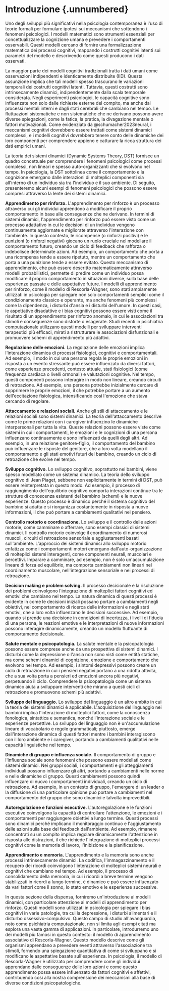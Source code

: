 # Introduzione {.unnumbered}

Uno degli sviluppi più significativi nella psicologia contemporanea è l'uso di teorie formali per formulare ipotesi sui meccanismi che sottendono i fenomeni psicologici. I modelli matematici sono strumenti essenziali per concettualizzare la cognizione umana e prevedere i comportamenti osservabili. Questi modelli cercano di fornire una formalizzazione matematica dei processi cognitivi, mappando i costrutti cognitivi latenti sui parametri del modello e descrivendo come questi producono i dati osservati.

La maggior parte dei modelli cognitivi tradizionali tratta i dati umani come osservazioni indipendenti e identicamente distribuite (IID). Questa assunzione implica che tali modelli spesso trascurano le variazioni temporali dei costrutti cognitivi latenti. Tuttavia, questi costrutti sono intrinsecamente dinamici, indipendentemente dalla scala temporale considerata. Negli esperimenti psicologici, le capacità cognitive sono influenzate non solo dalle richieste esterne del compito, ma anche dai processi mentali interni e dagli stati cerebrali che cambiano nel tempo. Le fluttuazioni sistematiche e non sistematiche che ne derivano possono avere diverse spiegazioni, come la fatica, la pratica, la divagazione mentale o fattori motivazionali. Come evidenziato da @schumacher2023neural, i meccanismi cognitivi dovrebbero essere trattati come sistemi dinamici complessi, e i modelli cognitivi dovrebbero tenere conto delle dinamiche dei loro componenti per comprendere appieno e catturare la ricca struttura dei dati empirici umani.

La teoria dei sistemi dinamici (Dynamic Systems Theory, DST) fornisce un quadro concettuale per comprendere i fenomeni psicologici come processi complessi, non lineari e spesso auto-organizzanti che si evolvono nel tempo. In psicologia, la DST sottolinea come il comportamento e la cognizione emergano dalle interazioni di molteplici componenti sia all'interno di un individuo sia tra l'individuo e il suo ambiente. Di seguito, presenteremo alcuni esempi di fenomeni psicologici che possono essere compresi attraverso la lente dei sistemi dinamici.

**Apprendimento per rinforzo.** L'apprendimento per rinforzo è un processo attraverso cui gli individui apprendono a modificare il proprio comportamento in base alle conseguenze che ne derivano. In termini di sistemi dinamici, l'apprendimento per rinforzo può essere visto come un processo adattativo in cui le decisioni di un individuo vengono continuamente aggiornate e migliorate attraverso l'interazione con l'ambiente. In questo contesto, le ricompense (o rinforzi positivi) e le punizioni (o rinforzi negativi) giocano un ruolo cruciale nel modellare il comportamento futuro, creando un ciclo di feedback che rafforza o indebolisce determinate azioni. Ad esempio, un comportamento che porta a una ricompensa tende a essere ripetuto, mentre un comportamento che porta a una punizione tende a essere evitato. Questo meccanismo di apprendimento, che può essere descritto matematicamente attraverso modelli probabilistici, permette di predire come un individuo possa modificare il proprio comportamento in situazioni diverse, sulla base delle esperienze passate e delle aspettative future. I modelli di apprendimento per rinforzo, come il modello di Rescorla-Wagner, sono stati ampiamente utilizzati in psicologia per spiegare non solo comportamenti semplici come il condizionamento classico e operante, ma anche fenomeni più complessi come la dipendenza, i disturbi d'ansia e i disturbi dell'umore. In questi casi, le aspettative disadattive e i bias cognitivi possono essere visti come il risultato di un apprendimento per rinforzo anomalo, in cui le associazioni tra stimoli e conseguenze sono distorte o esagerate. Studi recenti in psichiatria computazionale utilizzano questi modelli per sviluppare interventi terapeutici più efficaci, mirati a ristrutturare le associazioni disfunzionali e promuovere schemi di apprendimento più adattivi.

**Regolazione delle emozioni.** La regolazione delle emozioni implica l'interazione dinamica di processi fisiologici, cognitivi e comportamentali. Ad esempio, il modo in cui una persona regola le proprie emozioni in risposta a un evento stressante può essere influenzato da diversi fattori, come esperienze precedenti, contesto attuale, stati fisiologici (come frequenza cardiaca o livelli ormonali) e valutazioni cognitive. Nel tempo, questi componenti possono interagire in modo non lineare, creando circuiti di retroazione. Ad esempio, una persona potrebbe inizialmente cercare di sopprimere le proprie emozioni, il che potrebbe portare a un aumento dell'eccitazione fisiologica, intensificando così l'emozione che stava cercando di regolare.

**Attaccamento e relazioni sociali.** Anche gli stili di attaccamento e le relazioni sociali sono sistemi dinamici. La teoria dell'attaccamento descrive come le prime relazioni con i caregiver influenzino le dinamiche interpersonali per tutta la vita. Queste relazioni possono essere viste come sistemi in cui i comportamenti, le emozioni e le cognizioni di una persona influenzano continuamente e sono influenzati da quelli degli altri. Ad esempio, in una relazione genitore-figlio, il comportamento del bambino può influenzare le risposte del genitore, che a loro volta modellano il comportamento e gli stati emotivi futuri del bambino, creando un ciclo di retroazione che evolve nel tempo.

**Sviluppo cognitivo.** Lo sviluppo cognitivo, soprattutto nei bambini, viene spesso modellato come un sistema dinamico. La teoria dello sviluppo cognitivo di Jean Piaget, sebbene non esplicitamente in termini di DST, può essere reinterpretata in questo modo. Ad esempio, il processo di raggiungimento dell'equilibrio cognitivo comporta interazioni continue tra le strutture di conoscenza esistenti del bambino (schemi) e le nuove esperienze. Questo processo è dinamico perché il sistema cognitivo del bambino si adatta e si riorganizza costantemente in risposta a nuove informazioni, il che può portare a cambiamenti qualitativi nel pensiero.

**Controllo motorio e coordinazione.** Lo sviluppo e il controllo delle azioni motorie, come camminare o afferrare, sono esempi classici di sistemi dinamici. Il controllo motorio coinvolge il coordinamento di numerosi muscoli, circuiti di retroazione sensoriale e aggiustamenti basati sull'ambiente. L'approccio dei sistemi dinamici allo sviluppo motorio enfatizza come i comportamenti motori emergano dall'auto-organizzazione di molteplici sistemi interagenti, come componenti neurali, muscolari e percettivi. Imparare a camminare, ad esempio, non è solo un'accumulazione lineare di forza ed equilibrio, ma comporta cambiamenti non lineari nel coordinamento muscolare, nell'integrazione sensoriale e nei processi di retroazione.

**Decision making e problem solving.** Il processo decisionale e la risoluzione dei problemi coinvolgono l'integrazione di molteplici fattori cognitivi ed emotivi che cambiano nel tempo. La natura dinamica di questi processi è evidente in come le decisioni iniziali possano portare a cambiamenti negli obiettivi, nel comportamento di ricerca delle informazioni e negli stati emotivi, che a loro volta influenzano le decisioni successive. Ad esempio, quando si prende una decisione in condizioni di incertezza, i livelli di fiducia di una persona, le reazioni emotive e le interpretazioni di nuove informazioni possono interagire dinamicamente, creando un modello fluttuante di comportamento decisionale.

**Salute mentale e psicopatologia.** La salute mentale e la psicopatologia possono essere comprese anche da una prospettiva di sistemi dinamici. I disturbi come la depressione o l'ansia non sono visti come entità statiche, ma come schemi dinamici di cognizione, emozione e comportamento che evolvono nel tempo. Ad esempio, i sintomi depressivi possono creare un ciclo di retroazione in cui i pensieri negativi portano a una ridotta attività, che a sua volta porta a pensieri ed emozioni ancora più negativi, perpetuando il ciclo. Comprendere la psicopatologia come un sistema dinamico aiuta a sviluppare interventi che mirano a questi cicli di retroazione e promuovono schemi più adattivi.

**Sviluppo del linguaggio.** Lo sviluppo del linguaggio è un altro ambito in cui la teoria dei sistemi dinamici è applicabile. L'acquisizione del linguaggio nei bambini implica l'interazione di molteplici fattori, come la conoscenza fonologica, sintattica e semantica, nonché l'interazione sociale e le esperienze percettive. Lo sviluppo del linguaggio non è un'accumulazione lineare di vocabolario e regole grammaticali; piuttosto, emerge dall'interazione dinamica di questi fattori mentre i bambini interagiscono con il loro ambiente e i caregiver, portando a cambiamenti qualitativi nelle capacità linguistiche nel tempo.

**Dinamiche di gruppo e influenza sociale.** Il comportamento di gruppo e l'influenza sociale sono fenomeni che possono essere modellati come sistemi dinamici. Nei gruppi sociali, i comportamenti e gli atteggiamenti individuali possono influenzare gli altri, portando a cambiamenti nelle norme e nelle dinamiche di gruppo. Questi cambiamenti possono quindi influenzare di nuovo i comportamenti individuali, creando un ciclo di retroazione. Ad esempio, in un contesto di gruppo, l'emergere di un leader o la diffusione di una particolare opinione può portare a cambiamenti nel comportamento del gruppo che sono dinamici e talvolta imprevedibili.

**Autoregolazione e funzioni esecutive.** L'autoregolazione e le funzioni esecutive coinvolgono la capacità di controllare l'attenzione, le emozioni e i comportamenti per raggiungere obiettivi a lungo termine. Questi processi sono dinamici perché implicano il monitoraggio continuo e l'aggiustamento delle azioni sulla base del feedback dall'ambiente. Ad esempio, rimanere concentrati su un compito implica regolare dinamicamente l'attenzione in risposta alle distrazioni, il che richiede l'integrazione di molteplici processi cognitivi come la memoria di lavoro, l'inibizione e la pianificazione.

**Apprendimento e memoria.** L'apprendimento e la memoria sono anche processi intrinsecamente dinamici. La codifica, l'immagazzinamento e il recupero dei ricordi coinvolgono l'interazione di molteplici sistemi neurali e cognitivi che cambiano nel tempo. Ad esempio, il processo di consolidamento della memoria, in cui i ricordi a breve termine vengono stabilizzati in ricordi a lungo termine, è dinamico e può essere influenzato da vari fattori come il sonno, lo stato emotivo e le esperienze successive.

In questa sezione della dispensa, forniremo un'introduzione ai modelli dinamici, con particolare attenzione ai modelli di apprendimento per rinforzo. Questi modelli sono utilizzati in psicologia per spiegare i bias cognitivi in varie patologie, tra cui la depressione, i disturbi alimentari e il disturbo ossessivo-compulsivo. Questo campo di studio all'avanguardia, noto come psichiatria computazionale, non si limita agli esempi citati ma esplora una vasta gamma di applicazioni. In particolare, introdurremo uno dei modelli più famosi in questo contesto: il modello di apprendimento associativo di Rescorla-Wagner. Questo modello descrive come gli organismi apprendano a prevedere eventi attraverso l'associazione tra stimoli, fornendo una spiegazione quantitativa di come si sviluppano e si modificano le aspettative basate sull'esperienza. In psicologia, il modello di Rescorla-Wagner è utilizzato per comprendere come gli individui apprendano dalle conseguenze delle loro azioni e come questo apprendimento possa essere influenzato da fattori cognitivi e affettivi, contribuendo così alla nostra comprensione dei meccanismi alla base di diverse condizioni psicopatologiche.

